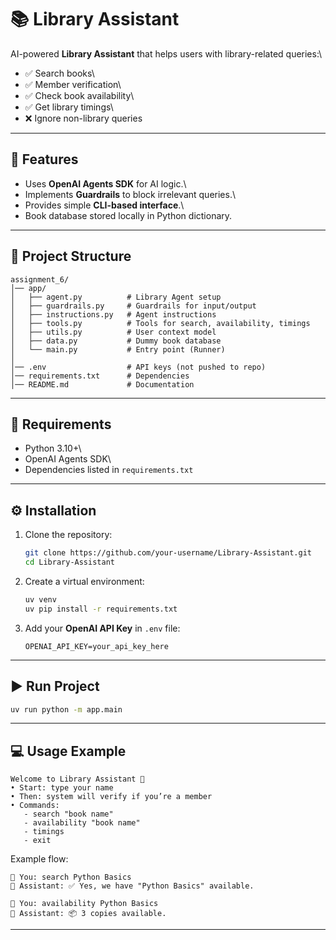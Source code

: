 # 📚 Library Assistant

AI-powered **Library Assistant** that helps users with library-related
queries:\
- ✅ Search books\
- ✅ Member verification\
- ✅ Check book availability\
- ✅ Get library timings\
- ❌ Ignore non-library queries

------------------------------------------------------------------------

## 🚀 Features

-   Uses **OpenAI Agents SDK** for AI logic.\
-   Implements **Guardrails** to block irrelevant queries.\
-   Provides simple **CLI-based interface**.\
-   Book database stored locally in Python dictionary.

------------------------------------------------------------------------

## 📂 Project Structure

    assignment_6/
    │── app/
    │   ├── agent.py          # Library Agent setup
    │   ├── guardrails.py     # Guardrails for input/output
    │   ├── instructions.py   # Agent instructions
    │   ├── tools.py          # Tools for search, availability, timings
    │   ├── utils.py          # User context model
    │   ├── data.py           # Dummy book database
    │   └── main.py           # Entry point (Runner)
    │
    │── .env                  # API keys (not pushed to repo)
    │── requirements.txt      # Dependencies
    │── README.md             # Documentation

------------------------------------------------------------------------

## 🔑 Requirements

-   Python 3.10+\
-   OpenAI Agents SDK\
-   Dependencies listed in `requirements.txt`

------------------------------------------------------------------------

## ⚙️ Installation

1.  Clone the repository:

    ``` bash
    git clone https://github.com/your-username/Library-Assistant.git
    cd Library-Assistant
    ```

2.  Create a virtual environment:

    ``` bash
    uv venv
    uv pip install -r requirements.txt
    ```

3.  Add your **OpenAI API Key** in `.env` file:

        OPENAI_API_KEY=your_api_key_here

------------------------------------------------------------------------

## ▶️ Run Project

``` bash
uv run python -m app.main
```

------------------------------------------------------------------------

## 💻 Usage Example

    Welcome to Library Assistant 👋
    • Start: type your name
    • Then: system will verify if you’re a member
    • Commands:
       - search "book name"
       - availability "book name"
       - timings
       - exit

Example flow:

    🧑 You: search Python Basics
    🤖 Assistant: ✅ Yes, we have "Python Basics" available.

    🧑 You: availability Python Basics
    🤖 Assistant: 📦 3 copies available.

------------------------------------------------------------------------


